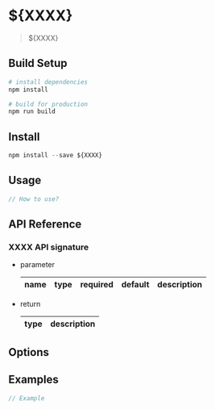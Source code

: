# ${XXXX}

> ${XXXX}

## Build Setup

``` bash
# install dependencies
npm install

# build for production
npm run build
```

## Install

```javascript
npm install --save ${XXXX}
```

## Usage

```javascript
// How to use?
```

## API Reference

### XXXX API signature

* parameter

  name|type|required|default|description
  -|-|-|-|-

* return

  type|description
  -|-

## Options

## Examples

```javascript
// Example
```
